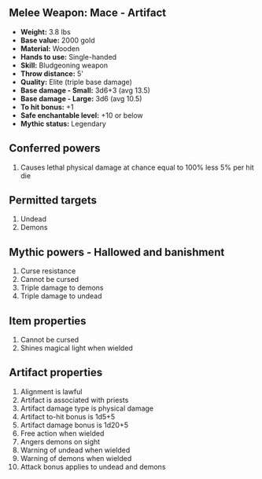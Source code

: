 ## Melee Weapon: Mace - Artifact

- **Weight:**                 3.8 lbs
- **Base value:**             2000 gold
- **Material:**               Wooden
- **Hands to use:**           Single-handed
- **Skill:**                  Bludgeoning weapon
- **Throw distance:**         5'
- **Quality:**                Elite (triple base damage)
- **Base damage - Small:**    3d6+3 (avg 13.5)
- **Base damage - Large:**    3d6 (avg 10.5)
- **To hit bonus:**           +1
- **Safe enchantable level:** +10 or below
- **Mythic status:**          Legendary

## Conferred powers

1. Causes lethal physical damage at chance equal to 100% less 5% per hit die

## Permitted targets

1. Undead
2. Demons

## Mythic powers - Hallowed and banishment

1. Curse resistance
2. Cannot be cursed
3. Triple damage to demons
4. Triple damage to undead

## Item properties

1. Cannot be cursed
2. Shines magical light when wielded

## Artifact properties

1. Alignment is lawful
2. Artifact is associated with priests
3. Artifact damage type is physical damage
4. Artifact to-hit bonus is 1d5+5
5. Artifact damage bonus is 1d20+5
6. Free action when wielded
7. Angers demons on sight
8. Warning of undead when wielded
9. Warning of demons when wielded
10. Attack bonus applies to undead and demons
